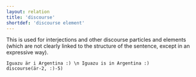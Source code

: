 ```yaml
---
layout: relation
title: 'discourse'
shortdef: 'discourse element'
---
```


This is used for interjections and other discourse particles and elements (which are not clearly linked to the structure of the sentence, except in an expressive way).

~~~ sdparse
Iguazu är i Argentina :) \n Iguazu is in Argentina :)
discourse(är-2, :)-5)
~~~
